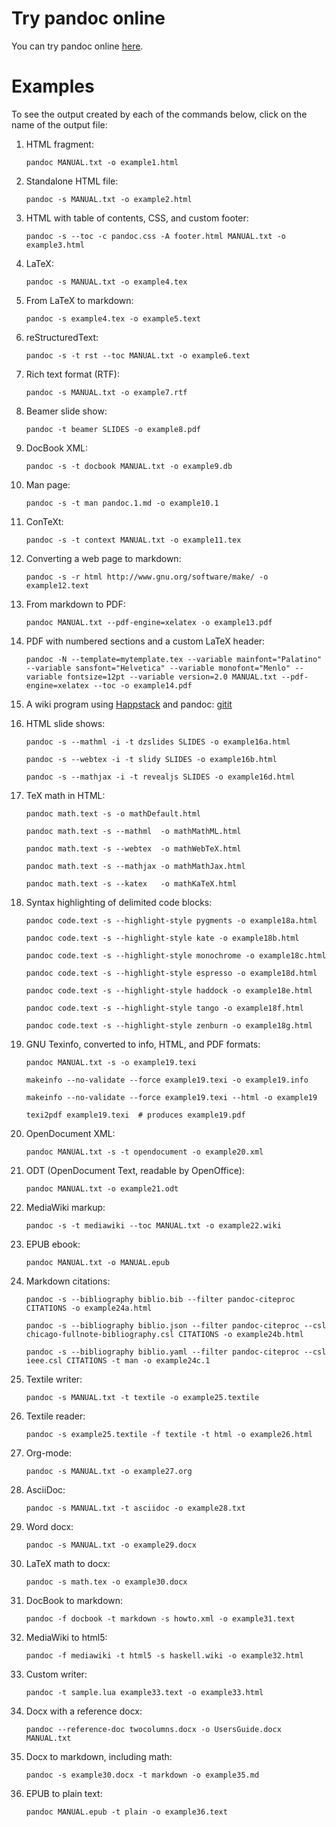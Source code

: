 Try pandoc online
=================

You can try pandoc online [here](http://johnmacfarlane.net/pandoc/try).

Examples
========

To see the output created by each of the commands below, click on the
name of the output file:

1.  HTML fragment:

        pandoc MANUAL.txt -o example1.html

2.  Standalone HTML file:

        pandoc -s MANUAL.txt -o example2.html

3.  HTML with table of contents, CSS, and custom footer:

        pandoc -s --toc -c pandoc.css -A footer.html MANUAL.txt -o example3.html

4.  LaTeX:

        pandoc -s MANUAL.txt -o example4.tex

5.  From LaTeX to markdown:

        pandoc -s example4.tex -o example5.text

6.  reStructuredText:

        pandoc -s -t rst --toc MANUAL.txt -o example6.text

7.  Rich text format (RTF):

        pandoc -s MANUAL.txt -o example7.rtf

8.  Beamer slide show:

        pandoc -t beamer SLIDES -o example8.pdf

9.  DocBook XML:

        pandoc -s -t docbook MANUAL.txt -o example9.db

10. Man page:

        pandoc -s -t man pandoc.1.md -o example10.1

11. ConTeXt:

        pandoc -s -t context MANUAL.txt -o example11.tex

12. Converting a web page to markdown:

        pandoc -s -r html http://www.gnu.org/software/make/ -o example12.text

13. From markdown to PDF:

        pandoc MANUAL.txt --pdf-engine=xelatex -o example13.pdf

14. PDF with numbered sections and a custom LaTeX header:

        pandoc -N --template=mytemplate.tex --variable mainfont="Palatino" --variable sansfont="Helvetica" --variable monofont="Menlo" --variable fontsize=12pt --variable version=2.0 MANUAL.txt --pdf-engine=xelatex --toc -o example14.pdf

15. A wiki program using [Happstack](http://happstack.com) and pandoc:
    [gitit](http://gitit.net)

16. HTML slide shows:

        pandoc -s --mathml -i -t dzslides SLIDES -o example16a.html

        pandoc -s --webtex -i -t slidy SLIDES -o example16b.html

        pandoc -s --mathjax -i -t revealjs SLIDES -o example16d.html

17. TeX math in HTML:

        pandoc math.text -s -o mathDefault.html

        pandoc math.text -s --mathml  -o mathMathML.html

        pandoc math.text -s --webtex  -o mathWebTeX.html

        pandoc math.text -s --mathjax -o mathMathJax.html

        pandoc math.text -s --katex   -o mathKaTeX.html

18. Syntax highlighting of delimited code blocks:

        pandoc code.text -s --highlight-style pygments -o example18a.html

        pandoc code.text -s --highlight-style kate -o example18b.html

        pandoc code.text -s --highlight-style monochrome -o example18c.html

        pandoc code.text -s --highlight-style espresso -o example18d.html

        pandoc code.text -s --highlight-style haddock -o example18e.html

        pandoc code.text -s --highlight-style tango -o example18f.html

        pandoc code.text -s --highlight-style zenburn -o example18g.html

19. GNU Texinfo, converted to info, HTML, and PDF formats:

        pandoc MANUAL.txt -s -o example19.texi

        makeinfo --no-validate --force example19.texi -o example19.info

        makeinfo --no-validate --force example19.texi --html -o example19

        texi2pdf example19.texi  # produces example19.pdf

20. OpenDocument XML:

        pandoc MANUAL.txt -s -t opendocument -o example20.xml

21. ODT (OpenDocument Text, readable by OpenOffice):

        pandoc MANUAL.txt -o example21.odt

22. MediaWiki markup:

        pandoc -s -t mediawiki --toc MANUAL.txt -o example22.wiki

23. EPUB ebook:

        pandoc MANUAL.txt -o MANUAL.epub

24. Markdown citations:

        pandoc -s --bibliography biblio.bib --filter pandoc-citeproc CITATIONS -o example24a.html

        pandoc -s --bibliography biblio.json --filter pandoc-citeproc --csl chicago-fullnote-bibliography.csl CITATIONS -o example24b.html

        pandoc -s --bibliography biblio.yaml --filter pandoc-citeproc --csl ieee.csl CITATIONS -t man -o example24c.1

25. Textile writer:

        pandoc -s MANUAL.txt -t textile -o example25.textile

26. Textile reader:

        pandoc -s example25.textile -f textile -t html -o example26.html

27. Org-mode:

        pandoc -s MANUAL.txt -o example27.org

28. AsciiDoc:

        pandoc -s MANUAL.txt -t asciidoc -o example28.txt

29. Word docx:

        pandoc -s MANUAL.txt -o example29.docx

30. LaTeX math to docx:

        pandoc -s math.tex -o example30.docx

31. DocBook to markdown:

        pandoc -f docbook -t markdown -s howto.xml -o example31.text

32. MediaWiki to html5:

        pandoc -f mediawiki -t html5 -s haskell.wiki -o example32.html

33. Custom writer:

        pandoc -t sample.lua example33.text -o example33.html

34. Docx with a reference docx:

        pandoc --reference-doc twocolumns.docx -o UsersGuide.docx MANUAL.txt

35. Docx to markdown, including math:

        pandoc -s example30.docx -t markdown -o example35.md

36. EPUB to plain text:

        pandoc MANUAL.epub -t plain -o example36.text
